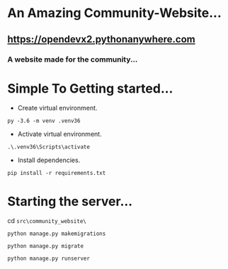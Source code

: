 # An Amazing Community-Website...
## <a href="https://opendevx2.pythonanywhere.com/">https://opendevx2.pythonanywhere.com</a>
### A website made for the community...

# Simple To Getting started...

* Create virtual environment.

`py -3.6 -m venv .venv36`

* Activate virtual environment.

`.\.venv36\Scripts\activate`

* Install dependencies.

`pip install -r requirements.txt`

# Starting the server...
cd `src\community_website\`

`python manage.py makemigrations`

`python manage.py migrate`

`python manage.py runserver`


